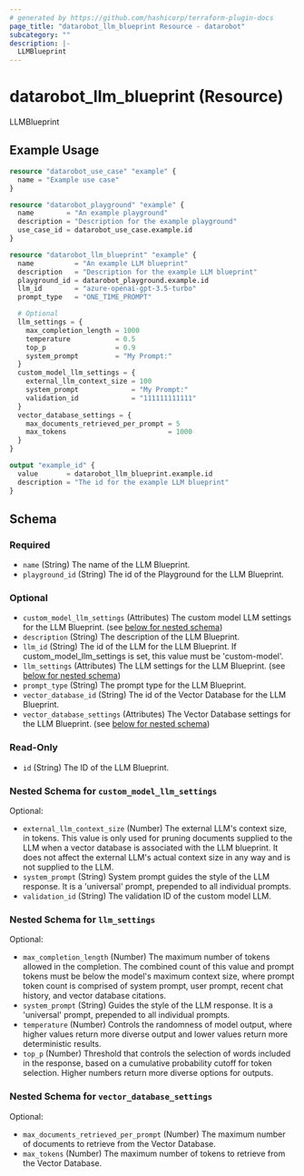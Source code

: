 ```yaml
---
# generated by https://github.com/hashicorp/terraform-plugin-docs
page_title: "datarobot_llm_blueprint Resource - datarobot"
subcategory: ""
description: |-
  LLMBlueprint
---
```


# datarobot_llm_blueprint (Resource)

LLMBlueprint

## Example Usage

```terraform
resource "datarobot_use_case" "example" {
  name = "Example use case"
}

resource "datarobot_playground" "example" {
  name        = "An example playground"
  description = "Description for the example playground"
  use_case_id = datarobot_use_case.example.id
}

resource "datarobot_llm_blueprint" "example" {
  name          = "An example LLM blueprint"
  description   = "Description for the example LLM blueprint"
  playground_id = datarobot_playground.example.id
  llm_id        = "azure-openai-gpt-3.5-turbo"
  prompt_type   = "ONE_TIME_PROMPT"

  # Optional
  llm_settings = {
    max_completion_length = 1000
    temperature           = 0.5
    top_p                 = 0.9
    system_prompt         = "My Prompt:"
  }
  custom_model_llm_settings = {
    external_llm_context_size = 100
    system_prompt             = "My Prompt:"
    validation_id             = "111111111111"
  }
  vector_database_settings = {
    max_documents_retrieved_per_prompt = 5
    max_tokens                         = 1000
  }
}

output "example_id" {
  value       = datarobot_llm_blueprint.example.id
  description = "The id for the example LLM blueprint"
}
```

<!-- schema generated by tfplugindocs -->
## Schema

### Required

- `name` (String) The name of the LLM Blueprint.
- `playground_id` (String) The id of the Playground for the LLM Blueprint.

### Optional

- `custom_model_llm_settings` (Attributes) The custom model LLM settings for the LLM Blueprint. (see [below for nested schema](#nestedatt--custom_model_llm_settings))
- `description` (String) The description of the LLM Blueprint.
- `llm_id` (String) The id of the LLM for the LLM Blueprint. If custom_model_llm_settings is set, this value must be 'custom-model'.
- `llm_settings` (Attributes) The LLM settings for the LLM Blueprint. (see [below for nested schema](#nestedatt--llm_settings))
- `prompt_type` (String) The prompt type for the LLM Blueprint.
- `vector_database_id` (String) The id of the Vector Database for the LLM Blueprint.
- `vector_database_settings` (Attributes) The Vector Database settings for the LLM Blueprint. (see [below for nested schema](#nestedatt--vector_database_settings))

### Read-Only

- `id` (String) The ID of the LLM Blueprint.

<a id="nestedatt--custom_model_llm_settings"></a>
### Nested Schema for `custom_model_llm_settings`

Optional:

- `external_llm_context_size` (Number) The external LLM's context size, in tokens. This value is only used for pruning documents supplied to the LLM when a vector database is associated with the LLM blueprint. It does not affect the external LLM's actual context size in any way and is not supplied to the LLM.
- `system_prompt` (String) System prompt guides the style of the LLM response. It is a 'universal' prompt, prepended to all individual prompts.
- `validation_id` (String) The validation ID of the custom model LLM.


<a id="nestedatt--llm_settings"></a>
### Nested Schema for `llm_settings`

Optional:

- `max_completion_length` (Number) The maximum number of tokens allowed in the completion. The combined count of this value and prompt tokens must be below the model's maximum context size, where prompt token count is comprised of system prompt, user prompt, recent chat history, and vector database citations.
- `system_prompt` (String) Guides the style of the LLM response. It is a 'universal' prompt, prepended to all individual prompts.
- `temperature` (Number) Controls the randomness of model output, where higher values return more diverse output and lower values return more deterministic results.
- `top_p` (Number) Threshold that controls the selection of words included in the response, based on a cumulative probability cutoff for token selection. Higher numbers return more diverse options for outputs.


<a id="nestedatt--vector_database_settings"></a>
### Nested Schema for `vector_database_settings`

Optional:

- `max_documents_retrieved_per_prompt` (Number) The maximum number of documents to retrieve from the Vector Database.
- `max_tokens` (Number) The maximum number of tokens to retrieve from the Vector Database.
